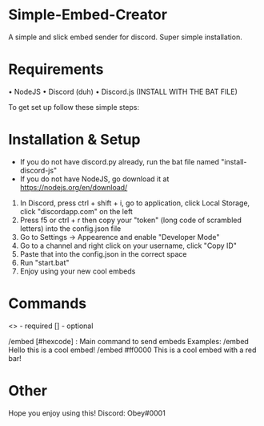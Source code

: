 # Simple-Embed-Creator
A simple and slick embed sender for discord. Super simple installation.

# Requirements
  • NodeJS
  • Discord (duh)
  • Discord.js (INSTALL WITH THE BAT FILE)

To get set up follow these simple steps:

# Installation & Setup
* If you do not have discord.py already, run the bat file named "install-discord-js"
* If you do not have NodeJS, go download it at https://nodejs.org/en/download/

1. In Discord, press ctrl + shift + i, go to application, click Local Storage, click "discordapp.com" on the left
2. Press f5 or ctrl + r then copy your "token" (long code of scrambled letters) into the config.json file
3. Go to Settings -> Appearence and enable "Developer Mode"
4. Go to a channel and right click on your username, click "Copy ID"
5. Paste that into the config.json in the correct space
6. Run "start.bat"
7. Enjoy using your new cool embeds

# Commands
<> - required
[] - optional

/embed [#hexcode] <message>:
  Main command to send embeds
  Examples:
    /embed Hello this is a cool embed!
    /embed #ff0000 This is a cool embed with a red bar!

# Other
Hope you enjoy using this! Discord: Obey#0001
  
